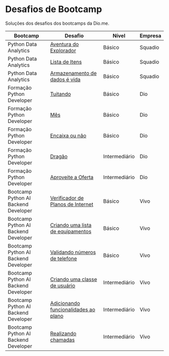 <h1> Desafios de Bootcamp </h1>

Soluções dos desafios dos bootcamps da Dio.me.

| Bootcamp               | Desafio                       | Nível       |  Empresa         |
|--                      |--                             |--           |--                |
| Python Data Analytics  | [Aventura do Explorador](https://github.com/brgillian/desafios_bootcamp_dio/blob/main/python_data_analytics/01-aventura-do-explorador.py)               | Básico      | Squadio          |
| Python Data Analytics  | [Lista de Itens](https://github.com/brgillian/desafios_bootcamp_dio/blob/main/python_data_analytics/02-lista-de-itens.py)                               | Básico      | Squadio          |
| Python Data Analytics  | [Armazenamento de dados é vida](https://github.com/brgillian/desafios_bootcamp_dio/blob/main/python_data_analytics/03-armazenamento-de-dados-e-vida.py) | Básico      | Squadio          |
| Formação Python Developer | [Tuitando](https://github.com/brgillian/desafios_bootcamp_dio/blob/main/formacao-python-developer/01-tuitando.py) | Básico | Dio |
| Formação Python Developer | [Mês](https://github.com/brgillian/desafios_bootcamp_dio/blob/main/formacao-python-developer/02-mes.py)| Básico | Dio|
| Formação Python Developer | [Encaixa ou não](https://github.com/brgillian/desafios_bootcamp_dio/blob/main/formacao-python-developer/03-encaixa-ou-nao.py)|Básico | Dio|
| Formação Python Developer | [Dragão](https://github.com/gillianoliveira/desafios_bootcamp_dio/blob/main/formacao-python-developer/04-dragao.py)|Intermediário | Dio|
| Formação Python Developer | [Aproveite a Oferta](https://github.com/gillianoliveira/desafios_bootcamp_dio/blob/main/formacao-python-developer/05-aproveite-a-oferta.py)|Intermediário | Dio|
| Bootcamp Python AI Backend Developer | [Verificador de Planos de Internet](https://github.com/gillianoliveira/bootcamp-python-ia-backend-developer/blob/main/desafios-codigo-fundamentos/desafio-01-verificador-planos-internet.py)|Básico | Vivo|
| Bootcamp Python AI Backend Developer | [Criando uma lista de equipamentos](https://github.com/gillianoliveira/bootcamp-python-ia-backend-developer/blob/main/desafios-codigo-fundamentos/desafio-02-criando-lista-equipamentos.py)|Básico | Vivo|
| Bootcamp Python AI Backend Developer | [Validando números de telefone](https://github.com/gillianoliveira/bootcamp-python-ia-backend-developer/blob/main/desafios-codigo-fundamentos/desafio-03-validando-numeros-telefone.py)|Básico | Vivo|
| Bootcamp Python AI Backend Developer | [Criando uma classe de usuário](https://github.com/gillianoliveira/bootcamp-python-ia-backend-developer/blob/main/desafios-codigo-fundamentos/desafio-04-classe-user.py)|Intermediário | Vivo|
| Bootcamp Python AI Backend Developer | [Adicionando funcionalidades ao plano](https://github.com/gillianoliveira/bootcamp-python-ia-backend-developer/blob/main/desafios-codigo-fundamentos/desafio-05-adicionando-funcionalidades.py)|Intermediário | Vivo|
| Bootcamp Python AI Backend Developer | [Realizando chamadas](https://github.com/gillianoliveira/bootcamp-python-ia-backend-developer/blob/main/desafios-codigo-fundamentos/desafio-06-realizando-chamadas.py)|Intermediário | Vivo|


